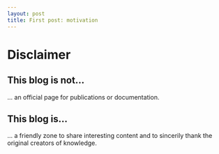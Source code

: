 ```yaml
---
layout: post
title: First post: motivation
---
```


# Disclaimer
## This blog is not...
... an official page for publications or documentation. 
## This blog is...
... a friendly zone to share interesting content and to sincerily thank the original creators of knowledge.
